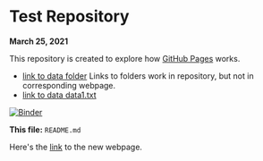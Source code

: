 # Test Repository
**March 25, 2021**

This repository is created to explore how [GitHub Pages](https://pages.github.com) works.

- [link to data folder](data) Links to folders work in repository, but not in corresponding webpage.
- [link to data data1.txt](data/data1.txt)

[![Binder](https://mybinder.org/badge_logo.svg)](https://mybinder.org/v2/gh/mshaneburns/test-repo/HEAD)

**This file:** `README.md`

Here's the [link](newwebpage.md) to the new webpage.
